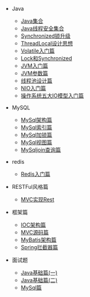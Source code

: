 
 
* Java

  * [Java集合](./docs/java/a-1java集合类原理.md)
  * [Java线程安全集合](./docs/java/a-2集合安全类.md)
  * [Synchronized锁升级](./docs/java/b-1Synchronized锁升级.md)
  * [ThreadLocal设计思想](./docs/java/b-2ThreadLocal.md)
  * [Volatile入门篇](./docs/java/b-3volatile关键字.md)
  * [Lock和Synchronized](./docs/java/b-4Lock,Synchronized锁.md)
  * [JVM入门篇](./docs/java/b-5JVM.md)
  * [JVM参数篇](./docs/java/b-7JVM参数.md)
  * [线程池设计篇](./docs/java/b-8线程池.md)
  * [NIO入门篇](./docs/java/c-1NIO.md)
  * [操作系统五大IO模型入门篇](./docs/java/c-2五大IO模型.md)

* MySQL

  * [MySql架构篇](./docs/mysql/mysql高级.md)
  * [MySql索引篇](./docs/mysql/MySQL索引.md)
  * [MySql加锁篇](./docs/mysql/MySQL锁.md)
  * [MySql视图篇](./docs/mysql/MySQL之视图,函数,存储过程.md)
  * [MySqljoin查询篇](./docs/mysql/MySQL之Join查询.md)

- redis

  - [Redis入门篇](./docs/redis/redis.md)

- RESTFul风格篇
  - [MVC实现Rest](./docs/rest/基于MVC的RESTful风格的实现.md)

- 框架篇
  - [IOC架构篇](docs\框架\IOC总结.md)
  - [MVC源码篇](docs\框架\mvc总结.md)
  - [MyBatis架构篇](docs\框架\mybatis.md)
  - [Spring拦截器篇](docs\框架\Spring拦截器.md)

- 面试题

  - [Java基础篇(一)](docs\面试题\Java基础01.md)
  - [Java基础篇(二)](docs\面试题\Java基础02.md)
  - [MySql篇](docs\面试题\MySQL面试题.md)
  
